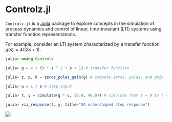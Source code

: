 # Controlz.jl

`Controlz.jl` is a [Julia](https://julialang.org/) package to explore concepts in the simulation of process dynamics and control of linear, time-invariant (LTI) systems using transfer function representations.

For example, consider an LTI system characterized by a transfer function $g(s) = 4 / (3s+1)$.

```julia
julia> using Controlz

julia> g = 4 / (9 * s ^ 2 + s + 1) # transfer function

julia> z, p, k = zeros_poles_gain(g) # compute zeros, poles, and gain

julia> u = 1 / s # step input

julia> t, y = simulate(g * u, (0.0, 40.0)) # simulate from t = 0 to t = 40

julia> viz_response(t, y, title="SO underdamped step response")
```

![](example_response.png)
